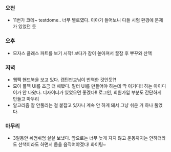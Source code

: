 ### 오전

- 11번가 코테~ testdome.. 너무 별로였다. 이야기 들어보니 다들 시험 환경에 문제가 있었던 듯

### 오후

- 모자스 클래스 파트를 보기 시작! 보다가 잠이 쏟아져서 꿀잠 후 뿌꾸와 산책

### 저녁

- 웹팩 핸드북을 보고 있다. 캡틴판교님이 번역한 것인듯?!
- 모아 플젝 UI를 조금 더 해봤다. 필터 UI를 만들어야 하는데 딱 이거다!! 하는 아이디어가 안 나왔다. 디자이너가 있었으면 좋겠다!! 로그인, 회원가입 부분도 간단하게 만들고 마무리
- 알고리즘 잘 안풀리는 걸 붙잡고 있자니 계속 안 하게 돼서 그냥 쉬운 거 하나 풀었다.

### 마무리

- 3일동안 쉬엄쉬엄 살살 보냈다. 앞으로는 너무 늦게 자지 않고 운동까지는 안하더라도 산책이라도 하면서 몸을 움직여야겠다! 화이팅~
